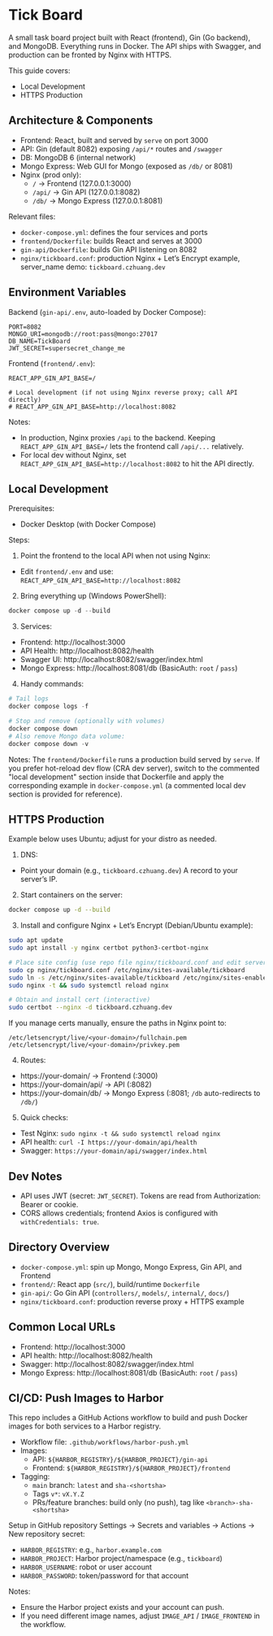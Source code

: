 # Tick Board

A small task board project built with React (frontend), Gin (Go backend), and MongoDB. Everything runs in Docker. The API ships with Swagger, and production can be fronted by Nginx with HTTPS.

This guide covers:
- Local Development
- HTTPS Production


## Architecture & Components

- Frontend: React, built and served by `serve` on port 3000
- API: Gin (default 8082) exposing `/api/*` routes and `/swagger`
- DB: MongoDB 6 (internal network)
- Mongo Express: Web GUI for Mongo (exposed as `/db/` or 8081)
- Nginx (prod only):
  - `/` → Frontend (127.0.0.1:3000)
  - `/api/` → Gin API (127.0.0.1:8082)
  - `/db/` → Mongo Express (127.0.0.1:8081)

Relevant files:
- `docker-compose.yml`: defines the four services and ports
- `frontend/Dockerfile`: builds React and serves at 3000
- `gin-api/Dockerfile`: builds Gin API listening on 8082
- `nginx/tickboard.conf`: production Nginx + Let’s Encrypt example, server_name demo: `tickboard.czhuang.dev`


## Environment Variables

Backend (`gin-api/.env`, auto-loaded by Docker Compose):

```
PORT=8082
MONGO_URI=mongodb://root:pass@mongo:27017
DB_NAME=TickBoard
JWT_SECRET=supersecret_change_me
```

Frontend (`frontend/.env`):

```
REACT_APP_GIN_API_BASE=/

# Local development (if not using Nginx reverse proxy; call API directly)
# REACT_APP_GIN_API_BASE=http://localhost:8082
```

Notes:
- In production, Nginx proxies `/api` to the backend. Keeping `REACT_APP_GIN_API_BASE=/` lets the frontend call `/api/...` relatively.
- For local dev without Nginx, set `REACT_APP_GIN_API_BASE=http://localhost:8082` to hit the API directly.


## Local Development

Prerequisites:
- Docker Desktop (with Docker Compose)

Steps:
1) Point the frontend to the local API when not using Nginx:
  - Edit `frontend/.env` and use: `REACT_APP_GIN_API_BASE=http://localhost:8082`
2) Bring everything up (Windows PowerShell):

```powershell
docker compose up -d --build
```

3) Services:
- Frontend: http://localhost:3000
- API Health: http://localhost:8082/health
- Swagger UI: http://localhost:8082/swagger/index.html
- Mongo Express: http://localhost:8081/db  (BasicAuth: `root` / `pass`)

4) Handy commands:

```powershell
# Tail logs
docker compose logs -f

# Stop and remove (optionally with volumes)
docker compose down
# Also remove Mongo data volume:
docker compose down -v
```

Notes: The `frontend/Dockerfile` runs a production build served by `serve`. If you prefer hot-reload dev flow (CRA dev server), switch to the commented "local development" section inside that Dockerfile and apply the corresponding example in `docker-compose.yml` (a commented local dev section is provided for reference).


## HTTPS Production

Example below uses Ubuntu; adjust for your distro as needed.

1) DNS:
  - Point your domain (e.g., `tickboard.czhuang.dev`) A record to your server’s IP.

2) Start containers on the server:

```bash
docker compose up -d --build
```

3) Install and configure Nginx + Let’s Encrypt (Debian/Ubuntu example):

```bash
sudo apt update
sudo apt install -y nginx certbot python3-certbot-nginx

# Place site config (use repo file nginx/tickboard.conf and edit server_name as needed)
sudo cp nginx/tickboard.conf /etc/nginx/sites-available/tickboard
sudo ln -s /etc/nginx/sites-available/tickboard /etc/nginx/sites-enabled/tickboard
sudo nginx -t && sudo systemctl reload nginx

# Obtain and install cert (interactive)
sudo certbot --nginx -d tickboard.czhuang.dev
```

If you manage certs manually, ensure the paths in Nginx point to:

```
/etc/letsencrypt/live/<your-domain>/fullchain.pem
/etc/letsencrypt/live/<your-domain>/privkey.pem
```

4) Routes:
- https://your-domain/ → Frontend (:3000)
- https://your-domain/api/ → API (:8082)
- https://your-domain/db/ → Mongo Express (:8081; `/db` auto-redirects to `/db/`)

5) Quick checks:
- Test Nginx: `sudo nginx -t && sudo systemctl reload nginx`
- API health: `curl -I https://your-domain/api/health`
- Swagger: `https://your-domain/api/swagger/index.html`


## Dev Notes

- API uses JWT (secret: `JWT_SECRET`). Tokens are read from Authorization: Bearer or cookie.
- CORS allows credentials; frontend Axios is configured with `withCredentials: true`.


## Directory Overview

- `docker-compose.yml`: spin up Mongo, Mongo Express, Gin API, and Frontend
- `frontend/`: React app (`src/`), build/runtime `Dockerfile`
- `gin-api/`: Go Gin API (`controllers/`, `models/`, `internal/`, `docs/`)
- `nginx/tickboard.conf`: production reverse proxy + HTTPS example


## Common Local URLs

- Frontend: http://localhost:3000
- API health: http://localhost:8082/health
- Swagger: http://localhost:8082/swagger/index.html
- Mongo Express: http://localhost:8081/db (BasicAuth: `root` / `pass`)


## CI/CD: Push Images to Harbor

This repo includes a GitHub Actions workflow to build and push Docker images for both services to a Harbor registry.

- Workflow file: `.github/workflows/harbor-push.yml`
- Images:
  - API: `${HARBOR_REGISTRY}/${HARBOR_PROJECT}/gin-api`
  - Frontend: `${HARBOR_REGISTRY}/${HARBOR_PROJECT}/frontend`
- Tagging:
  - `main` branch: `latest` and `sha-<shortsha>`
  - Tags `v*`: `vX.Y.Z`
  - PRs/feature branches: build only (no push), tag like `<branch>-sha-<shortsha>`

Setup in GitHub repository Settings → Secrets and variables → Actions → New repository secret:

- `HARBOR_REGISTRY`: e.g., `harbor.example.com`
- `HARBOR_PROJECT`: Harbor project/namespace (e.g., `tickboard`)
- `HARBOR_USERNAME`: robot or user account
- `HARBOR_PASSWORD`: token/password for that account

Notes:
- Ensure the Harbor project exists and your account can push.
- If you need different image names, adjust `IMAGE_API` / `IMAGE_FRONTEND` in the workflow.

